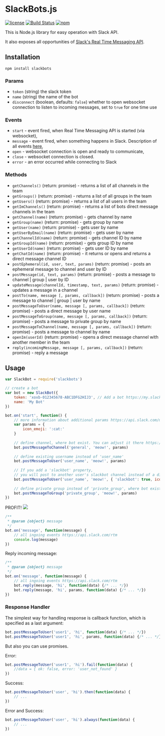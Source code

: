# SlackBots.js
[![license](http://img.shields.io/badge/license-MIT-blue.svg?style=flat)](https://raw.githubusercontent.com/andhikamaheva/slackbot-sdk/master/LICENSE)
[![Build Status](https://travis-ci.org/mishk0/slack-bot-api.svg?branch=master)](https://travis-ci.org/andhikamaheva/slackbot-sdk)
[![npm](https://img.shields.io/npm/v/slackbots.svg?style=flat)](https://www.npmjs.com/package/slackbot-sdk)

This is Node.js library for easy operation with Slack API.

It also exposes all opportunities of <a href="https://api.slack.com/rtm">Slack's Real Time Messaging API</a>.

## Installation

```
npm install slackbots
```

### Params
- `token` (string) the slack token
- `name` (string) the name of the bot
- `disconnect` (boolean, defaults: `false`) whether to open websocket connection to listen to incoming messages, set to `true` for one time use

### Events

- `start` - event fired, when Real Time Messaging API is started (via websocket),
- `message` - event fired, when something happens in Slack. Description of all events <a href="https://api.slack.com/rtm">here</a>,
- `open` - websocket connection is open and ready to communicate,
- `close` - websocket connection is closed.
- `error` - an error occurred while connecting to Slack

### Methods

- `getChannels()` (return: promise) - returns a list of all channels in the team
- `getGroups()` (return: promise) - returns a list of all groups in the team
- `getUsers()` (return: promise) - returns a list of all users in the team
- `getImChannels()` (return: promise) - returns a list of bots direct message channels in the team
- `getChannel(name)` (return: promise) - gets channel by name
- `getGroup(name)` (return: promise) - gets group by name
- `getUser(name)` (return: promise) - gets user by name
- `getUserByEmail(name)` (return: promise) - gets user by name
- `getChannelId(name)` (return: promise) - gets channel ID by name
- `getGroupId(name)` (return: promise) - gets group ID by name
- `getUserId(name)` (return: promise) - gets user ID by name
- `getChatId(name)` (return: promise) - it returns or opens and returns a direct message channel ID
- `postEphemeral(id, user, text, params)` (return: promise) - posts an ephemeral message to channel and user by ID
- `postMessage(id, text, params)` (return: promise) - posts a message to channel | group | user by ID
- `updateMessage(channelId, timestamp, text, params)` (return: promise) - updates a message in a channel
- `postTo(name, message [, params, callback])` (return: promise) - posts a message to channel | group | user by name
- `postMessageToUser(name, message [, params, callback])` (return: promise) - posts a direct message by user name
- `postMessageToGroup(name, message [, params, callback])` (return: promise) - posts a message to private group by name
- `postMessageToChannel(name, message [, params, callback])` (return: promise) - posts a message to channel by name
- `openIm(userId)` (return: promise) - opens a direct message channel with another member in the team
- `reply(incomingMessage, message [, params, callback])` (return: promise) - reply a message

## Usage
```js
var SlackBot = require('slackbots')

// create a bot
var bot = new SlackBot({
    token: 'xoxb-012345678-ABC1DFG2HIJ3', // Add a bot https://my.slack.com/services/new/bot and put the token 
    name: 'My Bot'
})

bot.on('start', function() {
    // more information about additional params https://api.slack.com/methods/chat.postMessage
    var params = {
        icon_emoji: ':cat:'
    }
    
    // define channel, where bot exist. You can adjust it there https://my.slack.com/services 
    bot.postMessageToChannel('general', 'meow!', params)
    
    // define existing username instead of 'user_name'
    bot.postMessageToUser('user_name', 'meow!', params) 
    
    // If you add a 'slackbot' property, 
    // you will post to another user's slackbot channel instead of a direct message
    bot.postMessageToUser('user_name', 'meow!', { 'slackbot': true, icon_emoji: ':cat:' }) 
    
    // define private group instead of 'private_group', where bot exist
    bot.postMessageToGroup('private_group', 'meow!', params) 
})
```
PROFIT!
<img src="http://i.imgur.com/hqzTXHm.png" />

```js
/**
 * @param {object} message
 */
bot.on('message', function(message) {
    // all ingoing events https://api.slack.com/rtm
    console.log(message)
})
```

Reply incoming message:
```js
/**
 * @param {object} message
 */
bot.on('message', function(message) {
    // all ingoing events https://api.slack.com/rtm
    bot.reply(message, 'hi', function(data) {/* ... */})
    bot.reply(message, 'hi', params, function(data) {/* ... */})
})
```

### Response Handler

The simplest way for handling response is callback function, which is specified as a last argument:
```js
bot.postMessageToUser('user1', 'hi', function(data) {/* ... */})
bot.postMessageToUser('user1', 'hi', params, function(data) {/* ... */})
```

But also you can use promises.

Error:
```js
bot.postMessageToUser('user1', 'hi').fail(function(data) {
    //data = { ok: false, error: 'user_not_found' }
})
```
Success:
```js
bot.postMessageToUser('user', 'hi').then(function(data) {
    // ...
})
```
Error and Success:
```js
bot.postMessageToUser('user', 'hi').always(function(data) {
    // ...
})
```

